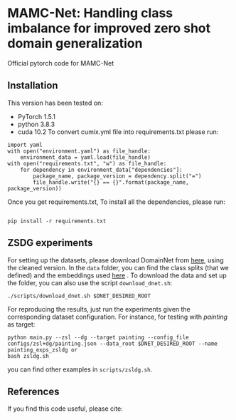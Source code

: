 # MAMC-Net: Handling class imbalance for improved zero shot domain generalization

Official pytorch code for MAMC-Net 



## Installation
This version has been tested on:
* PyTorch 1.5.1
* python 3.8.3
* cuda 10.2
To convert cumix.yml file into requirements.txt please run:
```
import yaml
with open("environment.yaml") as file_handle:
    environment_data = yaml.load(file_handle)
with open("requirements.txt", "w") as file_handle:
    for dependency in environment_data["dependencies"]:
        package_name, package_version = dependency.split("=")
        file_handle.write("{} == {}".format(package_name, package_version))
```
Once you get requirements.txt,
To install all the dependencies, please run:
```

pip install -r requirements.txt
```
## ZSDG experiments
For setting up the datasets, please download DomainNet from 
[here](http://ai.bu.edu/M3SDA/), using the cleaned version. In the ```data``` folder, you can find the class splits 
(that we defined) and the embeddings used [here](https://www.sciencedirect.com/science/article/pii/S1077314220300928) . To download the data and set up the folder, 
you can also use the script ```download_dnet.sh```:
```
./scripts/download_dnet.sh $DNET_DESIRED_ROOT
```

For reproducing the results, just run the experiments given the corresponding dataset configuration.
For instance, for testing with _painting_ as target:  
```
python main.py --zsl --dg --target painting --config_file configs/zsl+dg/painting.json --data_root $DNET_DESIRED_ROOT --name painting_exps_zsldg or 
bash zsldg.sh
```
you can find other examples in ```scripts/zsldg.sh```. 

## References

If you find this code useful, please cite:
